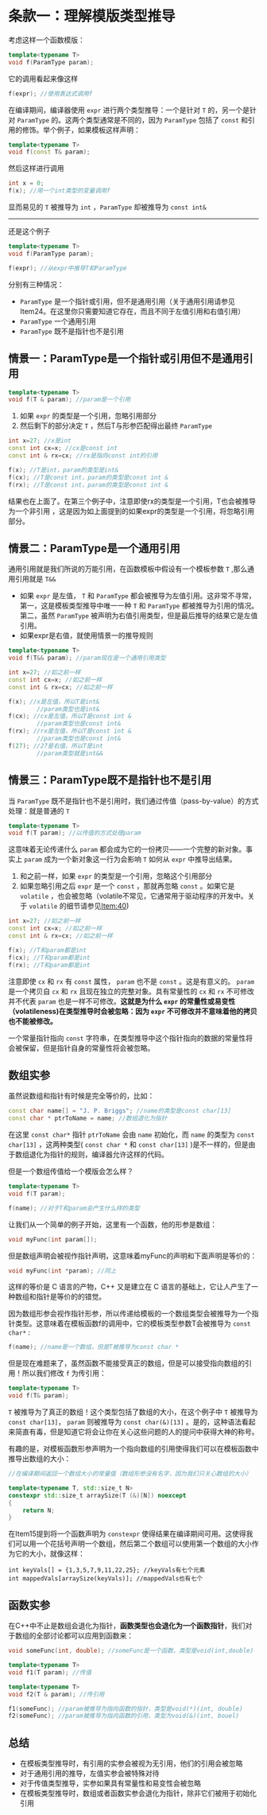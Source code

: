 # 条款一：理解模版类型推导

考虑这样一个函数模版：

```cpp
template<typename T>
void f(ParamType param);
```

它的调⽤看起来像这样

```cpp
f(expr); //使⽤表达式调⽤f
```

在编译期间，编译器使⽤ `expr` 进⾏两个类型推导：⼀个是针对 `T` 的，另⼀个是针对 `ParamType` 的。这两个类型通常是不同的，因为 `ParamType` 包括了 `const` 和引⽤的修饰。举个例⼦，如果模板这样声明：

```cpp
template<typename T>
void f(const T& param);
```

然后这样进⾏调⽤

```cpp
int x = 0;
f(x); //⽤⼀个int类型的变量调⽤f
```

显而易见的 `T` 被推导为 `int` ，`ParamType` 却被推导为 `const int&`

--- 

还是这个例子

```cpp
template<typename T>
void f(ParamType param);

f(expr); //从expr中推导T和ParamType
```

分别有三种情况：
- `ParamType` 是⼀个指针或引⽤，但不是通⽤引⽤（关于通⽤引⽤请参⻅Item24。在这⾥你只需要知道它存在，而且不同于左值引⽤和右值引⽤）
- `ParamType` ⼀个通⽤引⽤
- `ParamType` 既不是指针也不是引⽤

## 情景⼀：ParamType是⼀个指针或引⽤但不是通⽤引⽤

```cpp
template<typename T>
void f(T & param); //param是⼀个引⽤
```

1. 如果 `expr` 的类型是⼀个引⽤，忽略引⽤部分
2. 然后剩下的部分决定 `T` ，然后T与形参匹配得出最终 `ParamType`

```cpp
int x=27; //x是int
const int cx=x; //cx是const int
const int & rx=cx; //rx是指向const int的引⽤

f(x); //T是int，param的类型是int&
f(cx); //T是const int，param的类型是const int &
f(rx); //T是const int，param的类型是const int &
```

结果也在上面了。在第三个例⼦中，注意即使rx的类型是⼀个引⽤，T也会被推导为⼀个⾮引⽤ ，这是因为如上⾯提到的如果expr的类型是⼀个引⽤，将忽略引⽤部分。

## 情景⼆：ParamType是⼀个通⽤引⽤

通用引用就是我们所说的万能引用，在函数模板中假设有⼀个模板参数 `T` ,那么通⽤引⽤就是 `T&&`

- 如果 `expr` 是左值， `T` 和 `ParamType` 都会被推导为左值引⽤。这⾮常不寻常，第⼀，这是模板类型推导中唯⼀⼀种 `T` 和 `ParamType` 都被推导为引⽤的情况。第⼆，虽然 `ParamType` 被声明为右值引⽤类型，但是最后推导的结果它是左值引⽤。
- 如果expr是右值，就使⽤情景⼀的推导规则

```cpp
template<typename T>
void f(T&& param); //param现在是⼀个通⽤引⽤类型

int x=27; //如之前⼀样
const int cx=x; //如之前⼀样
const int & rx=cx; //如之前⼀样

f(x); //x是左值，所以T是int&
        //param类型也是int&
f(cx); //cx是左值，所以T是const int &
        //param类型也是const int&
f(rx); //rx是左值，所以T是const int &
        //param类型也是const int&
f(27); //27是右值，所以T是int
        //param类型就是int&&
```

## 情景三：ParamType既不是指针也不是引⽤

当 `ParamType` 既不是指针也不是引⽤时，我们通过传值（pass-by-value）的⽅式处理：就是普通的 `T`

```cpp
template<typename T>
void f(T param); //以传值的⽅式处理param
```

这意味着⽆论传递什么 `param` 都会成为它的⼀份拷⻉——⼀个完整的新对象。事实上 `param` 成为⼀个新对象这⼀⾏为会影响 `T` 如何从 `expr` 中推导出结果。
1. 和之前⼀样，如果 `expr` 的类型是⼀个引⽤，忽略这个引⽤部分
2. 如果忽略引⽤之后 `expr` 是⼀个 `const` ，那就再忽略 `const` 。如果它是 `volatile` ，也会被忽略（volatile不常⻅，它通常⽤于驱动程序的开发中。关于 `volatile` 的细节请参⻅[Item:40]())

```cpp
int x=27; //如之前⼀样
const int cx=x; //如之前⼀样
const int & rx=cx; //如之前⼀样

f(x); //T和param都是int
f(cx); //T和param都是int
f(rx); //T和param都是int
```

注意即使 `cx` 和 `rx` 有 `const` 属性， `param` 也不是 `const` 。这是有意义的。 `param` 是⼀个拷⻉⾃ `cx` 和 `rx` 且现在独⽴的完整对象。具有常量性的 `cx` 和 `rx` 不可修改并不代表 `param` 也是⼀样不可修改。**这就是为什么 `expr` 的常量性或易变性（volatileness)在类型推导时会被忽略：因为 `expr` 不可修改并不意味着他的拷⻉也不能被修改。**

⼀个常量指针指向 `const` 字符串，在类型推导中这个指针指向的数据的常量性将会被保留，但是指针⾃⾝的常量性将会被忽略。

## 数组实参

虽然说数组和指针有时候是完全等价的，比如：

```cpp
const char name[] = "J. P. Briggs"; //name的类型是const char[13]
const char * ptrToName = name; //数组退化为指针
```

在这⾥ `const char*` 指针 `ptrToName` 会由 `name` 初始化，而 `name` 的类型为 `const char[13]` ，这两种类型( `const char *`  和 `const char[13]` )是不⼀样的，但是由于数组退化为指针的规则，编译器允许这样的代码。

但是一个数组传值给一个模版会怎么样？

```cpp
template<typename T>
void f(T param);

f(name); //对于T和param会产⽣什么样的类型
```

让我们从一个简单的例子开始，这里有一个函数，他的形参是数组：

```cpp
void myFunc(int param[]);
```

但是数组声明会被视作指针声明，这意味着myFunc的声明和下⾯声明是等价的：

```cpp
void myFunc(int *param); //同上
```

这样的等价是 C 语⾔的产物，C++ ⼜是建⽴在 C 语⾔的基础上，它让⼈产⽣了⼀种数组和指针是等价的的错觉。

因为数组形参会视作指针形参，所以传递给模板的⼀个数组类型会被推导为⼀个指针类型。这意味着在模板函数f的调⽤中，它的模板类型参数T会被推导为 `const char*` :

```cpp
f(name); //name是⼀个数组，但是T被推导为const char *
```

但是现在难题来了，虽然函数不能接受真正的数组，但是可以接受指向数组的引⽤！所以我们修改 `f` 为传引⽤：

```cpp
template<typename T>
void f(T& param);
```

`T` 被推导为了真正的数组！这个类型包括了数组的⼤小，在这个例⼦中 `T` 被推导为 `const char[13]`， `param` 则被推导为 `const char(&)[13]` 。是的，这种语法看起来简直有毒，但是知道它将会让你在关⼼这些问题的⼈的提问中获得⼤神的称号。

有趣的是，对模板函数形参声明为⼀个指向数组的引⽤使得我们可以在模板函数中推导出数组的⼤小：

```cpp
//在编译期间返回⼀个数组⼤小的常量值（数组形参没有名字，因为我们只关⼼数组的⼤小）

template<typename T, std::size_t N>
constexpr std::size_t arraySize(T (&)[N]) noexcept
{
    return N;
}
```

在Item15提到将⼀个函数声明为 `constexpr` 使得结果在编译期间可⽤。这使得我们可以⽤⼀个花括号声明⼀个数组，然后第⼆个数组可以使⽤第⼀个数组的⼤小作为它的⼤小，就像这样：

```ccpp
int keyVals[] = {1,3,5,7,9,11,22,25}; //keyVals有七个元素
int mappedVals[arraySize(keyVals)]; //mappedVals也有七个
```

## 函数实参

在C++中不⽌是数组会退化为指针，**函数类型也会退化为⼀个函数指针**，我们对于数组的全部讨论都可以应⽤到函数来：

```cpp
void someFunc(int, double); //someFunc是⼀个函数，类型是void(int,double)

template<typename T>
void f1(T param); //传值

template<typename T>
void f2(T & param); //传引⽤

f1(someFunc); //param被推导为指向函数的指针，类型是void(*)(int, double)
f2(someFunc); //param被推导为指向函数的引⽤，类型为void(&)(int, bouel)
```

## 总结

- 在模板类型推导时，有引⽤的实参会被视为⽆引⽤，他们的引⽤会被忽略
- 对于通⽤引⽤的推导，左值实参会被特殊对待
- 对于传值类型推导，实参如果具有常量性和易变性会被忽略
- 在模板类型推导时，数组或者函数实参会退化为指针，除⾮它们被⽤于初始化引⽤
